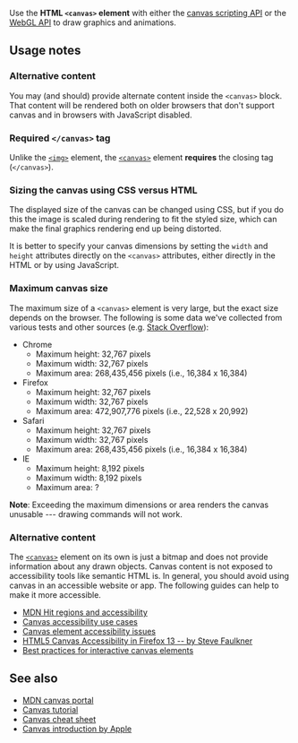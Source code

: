 <!-- <short-description> -->
Use the **HTML `<canvas>` element** with either the [canvas scripting
API](/en-US/docs/Web/API/Canvas_API) or the [WebGL
API](/en-US/docs/Web/API/WebGL_API) to draw graphics and animations.
<!-- </short-description> -->

<!-- <overview> -->
<!-- </overview> -->

<!-- <usage-notes> -->

Usage notes
-----------

### Alternative content

You may (and should) provide alternate content inside the `<canvas>`
block. That content will be rendered both on older browsers that don't
support canvas and in browsers with JavaScript disabled.

### Required `</canvas>` tag

Unlike the
[`<img>`](/en-US/docs/Web/HTML/Element/img)
element, the
[`<canvas>`](/en-US/docs/Web/HTML/Element/canvas)
element **requires** the closing tag (`</canvas>`).

### Sizing the canvas using CSS versus HTML

The displayed size of the canvas can be changed using CSS, but if you do
this the image is scaled during rendering to fit the styled size, which
can make the final graphics rendering end up being distorted.

It is better to specify your canvas dimensions by setting the `width`
and `height` attributes directly on the `<canvas>` attributes, either
directly in the HTML or by using JavaScript.

### Maximum canvas size

The maximum size of a `<canvas>` element is very large, but the exact
size depends on the browser. The following is some data we've collected
from various tests and other sources (e.g. [Stack
Overflow](https://stackoverflow.com/questions/6081483/maximum-size-of-a-canvas-element)):

* Chrome
    * Maximum height: 32,767 pixels
    * Maximum width: 32,767 pixels
    * Maximum area: 268,435,456 pixels (i.e., 16,384 x 16,384)
* Firefox
    * Maximum height: 32,767 pixels
    * Maximum width: 32,767 pixels
    * Maximum area: 472,907,776 pixels (i.e., 22,528 x 20,992)
* Safari
    * Maximum height: 32,767 pixels
    * Maximum width: 32,767 pixels
    * Maximum area: 268,435,456 pixels (i.e., 16,384 x 16,384)
* IE
    * Maximum height: 8,192 pixels
    * Maximum width: 8,192 pixels
    * Maximum area: ?

**Note**: Exceeding the maximum dimensions or area renders the canvas
unusable --- drawing commands will not work.

<!-- </usage-notes> -->

<!-- <accessibility-concerns> -->
### Alternative content

The
[`<canvas>`](https://developer.mozilla.org/en-US/docs/Web/HTML/Element/canvas)
element on its own is just a bitmap and does not provide information
about any drawn objects. Canvas content is not exposed to accessibility
tools like semantic HTML is. In general, you should avoid using canvas
in an accessible website or app. The following guides can help to make
it more accessible.

-   [MDN Hit regions and
    accessibility](https://developer.mozilla.org/en-US/docs/Web/API/Canvas_API/Tutorial/Hit_regions_and_accessibility)
-   [Canvas accessibility use
    cases](https://www.w3.org/WAI/PF/HTML/wiki/Canvas_Accessibility_Use_Cases)
-   [Canvas element accessibility
    issues](https://www.w3.org/html/wg/wiki/AddedElementCanvas)
-   [HTML5 Canvas Accessibility in Firefox 13 -- by Steve
    Faulkner](http://www.paciellogroup.com/blog/2012/06/html5-canvas-accessibility-in-firefox-13/)
-   [Best practices for interactive canvas
    elements](https://html.spec.whatwg.org/multipage/scripting.html#best-practices)

<!-- </accessibility-concerns> -->
<!-- <see-also> -->
See also
--------

-   [MDN canvas portal](/en-US/docs/Web/API/Canvas_API)
-   [Canvas tutorial](/en-US/docs/Web/API/Canvas_API/Tutorial)
-   [Canvas cheat
    sheet](https://simon.html5.org/dump/html5-canvas-cheat-sheet.html)
-   [Canvas introduction by
    Apple](https://developer.apple.com/library/safari/documentation/AudioVideo/Conceptual/HTML-canvas-guide/Introduction/Introduction.html)
<!-- </see-also> -->
